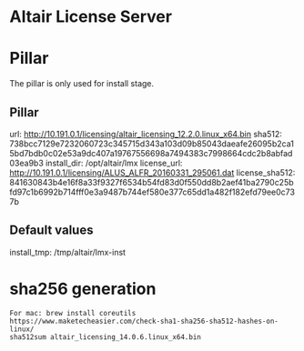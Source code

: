 
# Altair License Server

# Pillar

The pillar is only used for install stage.

## Pillar

url: http://10.191.0.1/licensing/altair_licensing_12.2.0.linux_x64.bin
sha512: 738bcc7129e7232060723c345715d343a103d09b85043daeafe26095b2ca15bd7bdb0c02e53a9dc407a19767556698a7494383c7998664cdc2b8abfad03ea9b3
install_dir: /opt/altair/lmx
license_url: http://10.191.0.1/licensing/ALUS_ALFR_20160331_295061.dat
license_sha512: 841630843b4e16f8a33f9327f6534b54fd83d0f550dd8b2aef41ba2790c25bfd97c1b6992b714fff0e3a9487b744ef580e377c65dd1a482f182efd79ee0c737b

## Default values

install_tmp: /tmp/altair/lmx-inst


# sha256 generation
```
For mac: brew install coreutils
https://www.maketecheasier.com/check-sha1-sha256-sha512-hashes-on-linux/
sha512sum altair_licensing_14.0.6.linux_x64.bin

```
